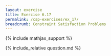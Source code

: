 ```yaml
---
layout: exercise
title: Exercise 6.17
permalink: /csp-exercises/ex_17/
breadcrumb: Constraint Satisfaction Problems
---
```


{% include mathjax_support %}

<div><i class="arrow-up loader" data-chapter="csp-exercises" data-exercise="ex_17" data-rating="0"></i></div>
{% include_relative question.md %}
